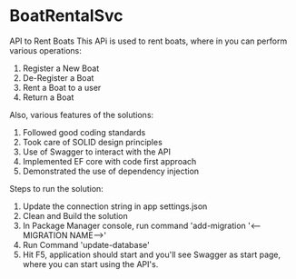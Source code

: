 # BoatRentalSvc
API to Rent Boats
This APi is used to rent boats, where in you can perform various operations:
1. Register a New Boat
2. De-Register a Boat
3. Rent a Boat to a user
4. Return a Boat

Also, various features of the solutions:
1. Followed good coding standards
2. Took care of SOLID design principles
3. Use of Swagger to interact with the API
4. Implemented EF core with code first approach
5. Demonstrated the use of dependency injection


Steps to run the solution:
1. Update the connection string in app settings.json
2. Clean and Build the solution
3. In Package Manager console, run command 'add-migration '<--MIGRATION NAME-->'
4. Run Command 'update-database'
5. Hit F5, application should start and you'll see Swagger as start page, where you can start using the API's. 
